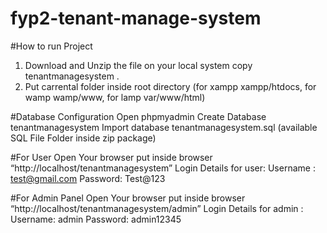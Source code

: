 # fyp2-tenant-manage-system

#How to run Project
1. Download and Unzip the file on your local system copy tenantmanagesystem .
2. Put carrental folder inside root directory (for xampp xampp/htdocs, for wamp wamp/www, for lamp var/www/html)

#Database Configuration
Open phpmyadmin
Create Database tenantmanagesystem
Import database tenantmanagesystem.sql (available SQL File Folder inside zip package)

#For User
Open Your browser put inside browser “http://localhost/tenantmanagesystem”
Login Details for user:
Username : test@gmail.com
Password: Test@123

#For Admin Panel
Open Your browser put inside browser “http://localhost/tenantmanagesystem/admin”
Login Details for admin :
Username: admin
Password: admin12345
